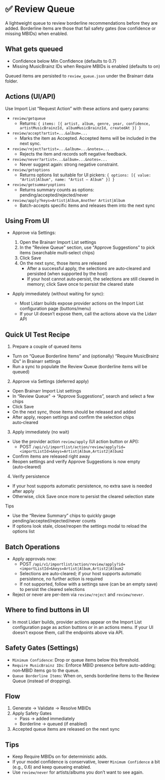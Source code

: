 # ✅ Review Queue

A lightweight queue to review borderline recommendations before they are added. Borderline items are those that fail safety gates (low confidence or missing MBIDs) when enabled.

## What gets queued
- Confidence below Min Confidence (defaults to 0.7)
- Missing MusicBrainz IDs when Require MBIDs is enabled (defaults to on)

Queued items are persisted to `review_queue.json` under the Brainarr data folder.

## Actions (UI/API)

Use Import List “Request Action” with these actions and query params:
- `review/getqueue`
  - Returns: `{ items: [{ artist, album, genre, year, confidence, artistMusicBrainzId, albumMusicBrainzId, createdAt }] }`
- `review/accept?artist=...&album=...`
  - Marks the item as Accepted. Accepted items will be included in the next sync.
- `review/reject?artist=...&album=...&notes=...`
  - Rejects the item and records soft negative feedback.
- `review/never?artist=...&album=...&notes=...`
  - Never suggest again: strong negative constraint.
- `review/getoptions`
  - Returns options list suitable for UI pickers: `{ options: [{ value: "Artist|Album", name: "Artist — Album" }] }`
- `review/getsummaryoptions`
  - Returns summary counts as options: pending/accepted/rejected/never
- `review/apply?keys=Artist|Album,Another Artist|Album`
  - Batch-accepts specific items and releases them into the next sync

## Using From UI

- Approve via Settings:
  1) Open the Brainarr Import List settings
  2) In the "Review Queue" section, use "Approve Suggestions" to pick items (searchable multi‑select chips)
  3) Click Save
  4) On the next sync, those items are released
     - After a successful apply, the selections are auto‑cleared and persisted (when supported by the host)
     - If your host cannot auto‑persist, the selections are still cleared in memory; click Save once to persist the cleared state

- Apply immediately (without waiting for sync):
  - Most Lidarr builds expose provider actions on the Import List configuration page (buttons/menu)
  - If your UI doesn’t expose them, call the actions above via the Lidarr API

## Quick UI Test Recipe

1) Prepare a couple of queued items
- Turn on “Queue Borderline Items” and (optionally) “Require MusicBrainz IDs” in Brainarr settings
- Run a sync to populate the Review Queue (borderline items will be queued)

2) Approve via Settings (deferred apply)
- Open Brainarr Import List settings
- In “Review Queue” → “Approve Suggestions”, search and select a few chips
- Click Save
- On the next sync, those items should be released and added
- After apply, reopen settings and confirm the selection chips auto‑cleared

3) Apply immediately (no wait)
- Use the provider action `review/apply` (UI action button or API):
  - POST `/api/v1/importlist/action/review/apply?id=<importListId>&keys=Artist|Album,Artist2|Album2`
- Confirm items are released right away
- Reopen settings and verify Approve Suggestions is now empty (auto‑cleared)

4) Verify persistence
- If your host supports automatic persistence, no extra save is needed after apply
- Otherwise, click Save once more to persist the cleared selection state

Tips
- Use the “Review Summary” chips to quickly gauge pending/accepted/rejected/never counts
- If options look stale, close/reopen the settings modal to reload the options list

## Batch Operations

- Apply approvals now:
  - POST `/api/v1/importlist/action/review/apply?id=<importListId>&keys=Artist|Album,Artist2|Album2`
  - Selections are auto‑cleared; if your host supports automatic persistence, no further action is required
  - If not supported, follow with a settings save (can be an empty save) to persist the cleared selections
- Reject or never are per-item via `review/reject` and `review/never`.

## Where to find buttons in UI

- In most Lidarr builds, provider actions appear on the Import List configuration page as action buttons or in an actions menu. If your UI doesn’t expose them, call the endpoints above via API.

## Safety Gates (Settings)
- `Minimum Confidence`: Drop or queue items below this threshold.
- `Require MusicBrainz IDs`: Enforce MBID presence before auto-adding; non‑MBID items go to the queue.
- `Queue Borderline Items`: When on, sends borderline items to the Review Queue (instead of dropping).

## Flow
1. Generate → Validate → Resolve MBIDs
2. Apply Safety Gates
   - Pass → added immediately
   - Borderline → queued (if enabled)
3. Accepted queue items are released on the next sync

## Tips
- Keep Require MBIDs on for deterministic adds.
- If your model confidence is conservative, lower `Minimum Confidence` a bit (e.g., 0.6) and keep queueing enabled.
- Use `review/never` for artists/albums you don’t want to see again.

